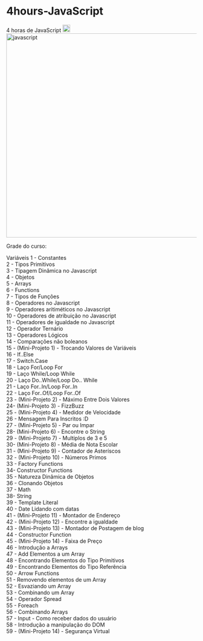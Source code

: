 # 4hours-JavaScript
4 horas de JavaScript
<img src="https://devicons.github.io/devicon/devicon.git/icons/javascript/javascript-original.svg" alt="javascript" width="20" height="20"/>
<img src="https://sujeitoprogramador.com/wp-content/uploads/2019/08/jsjsjs.png" alt="javascript" width="955" height="539"/>

Grade do curso:
<p> Variáveis
1 - Constantes <br>
2 - Tipos Primitivos <br>
3 - Tipagem Dinâmica no Javascript         <br>
4 - Objetos <br>
5 - Arrays <br>
6 - Functions <br>
7 - Tipos de Funções <br>
8 - Operadores no Javascript <br>
9 - Operadores aritiméticos no Javascript<br>
10 - Operadores de atribuição no Javascript<br>
11 - Operadores de igualdade no Javascript<br>
12 - Operador Ternário<br>
13 - Operadores Lógicos<br>
14 - Comparações não boleanos<br>
15 - (Mini-Projeto 1) - Trocando Valores de Variáveis<br>
16 - If..Else<br>
17 - Switch.Case<br>
18 - Laço For/Loop For<br>
19 - Laço While/Loop While<br>
20 - Laço Do..While/Loop Do.. While<br>
21 - Laço For..In/Loop For..In<br>
22 - Laço For..Of/Loop For..Of<br>
23 - (Mini-Projeto 2) - Máximo Entre Dois Valores<br>
24- (Mini-Projeto 3) - FizzBuzz<br>
25 - (Mini-Projeto 4) - Medidor de Velocidade<br>
26 - Mensagem Para Inscritos :D<br>
27 - (Mini-Projeto 5) - Par ou Impar<br>
28- (Mini-Projeto 6) - Encontre o String<br>
29 - (Mini-Projeto 7) - Multiplos de 3 e 5<br>
30- (Mini-Projeto 8) - Média de Nota Escolar<br>
31 - (Mini-Projeto 9) - Contador de Asteríscos<br>
32 - (Mini-Projeto 10) - Números Primos<br>
33 - Factory Functions<br>
34- Constructor Functions<br>
35 - Natureza Dinâmica de Objetos<br>
36 - Clonando Objetos<br>
37 - Math<br>
38- String<br>
39 - Template Literal<br>
40 - Date Lidando com datas<br>
41 - (Mini-Projeto 11) - Montador de Endereço<br>
42 - (Mini-Projeto 12) - Encontre a igualdade  <br>
43 - (Mini-Projeto 13) - Montador de Postagem de blog <br>
44 - Constructor Function <br>
45 - (Mini-Projeto 14) - Faixa de Preço<br>
46 - Introdução a Arrays<br>
47 - Add Elementos a um Array<br>
48 - Encontrando Elementos do Tipo Primitivos<br>
49 - Encontrando Elementos do Tipo Referência<br>
50 - Arrow Functions<br>
51 - Removendo elementos de um Array<br>
52 - Esvaziando um Array<br>
53 - Combinando um Array<br>
54 - Operador Spread<br>
55 - Foreach<br>
56 - Combinando Arrays<br>
57 - Input - Como receber dados do usuário<br>
58 - Introdução a manipulação do DOM<br>
59 - (Mini-Projeto 14) - Segurança Virtual<br>
 </p>
